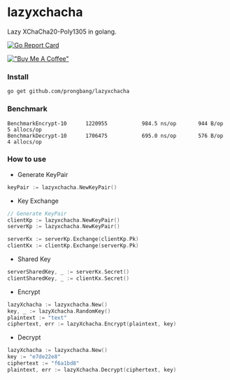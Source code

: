 # lazyxchacha

Lazy XChaCha20-Poly1305 in golang.

[![Go Report Card](https://goreportcard.com/badge/github.com/prongbang/lazyxchacha)](https://goreportcard.com/report/github.com/prongbang/lazyxchacha)

[!["Buy Me A Coffee"](https://www.buymeacoffee.com/assets/img/custom_images/orange_img.png)](https://www.buymeacoffee.com/prongbang)

### Install

```
go get github.com/prongbang/lazyxchacha
```

### Benchmark

```shell
BenchmarkEncrypt-10    	 1220955	       984.5 ns/op	     944 B/op	       5 allocs/op
BenchmarkDecrypt-10    	 1706475	       695.0 ns/op	     576 B/op	       4 allocs/op
```

### How to use

- Generate KeyPair

```go
keyPair := lazyxchacha.NewKeyPair()
```

- Key Exchange

```go
// Generate KeyPair
clientKp := lazyxchacha.NewKeyPair()
serverKp := lazyxchacha.NewKeyPair()

serverKx := serverKp.Exchange(clientKp.Pk)
clientKx := clientKp.Exchange(serverKp.Pk)
```

- Shared Key

```go
serverSharedKey, _ := serverKx.Secret()
clientSharedKey, _ := clientKx.Secret()
```

- Encrypt

```go
lazyXchacha := lazyxchacha.New()
key, _ := lazyXchacha.RandomKey()
plaintext := "text"
ciphertext, err := lazyXchacha.Encrypt(plaintext, key)
```

- Decrypt

```go
lazyXchacha := lazyxchacha.New()
key := "e7de22e8"
ciphertext := "f6a1bd8"
plaintext, err := lazyXchacha.Decrypt(ciphertext, key)
```